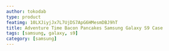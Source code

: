 ```yaml
---
author: tokodab
type: product
featimg: 10LXJiyjJx7L7UjDS7ApG6HMesmDBJ9hT
title: Adventure Time Bacon Pancakes Samsung Galaxy S9 Case
tags: [samsung, galaxy, s9]
category: [samsung]
---
```

